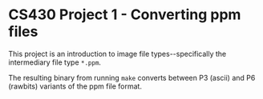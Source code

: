 # CS430 Project 1 - Converting ppm files #

This project is an introduction to image file types--specifically the intermediary
file type `*.ppm`.

The resulting binary from running `make` converts between P3 (ascii) and P6 (rawbits)
variants of the ppm file format.
